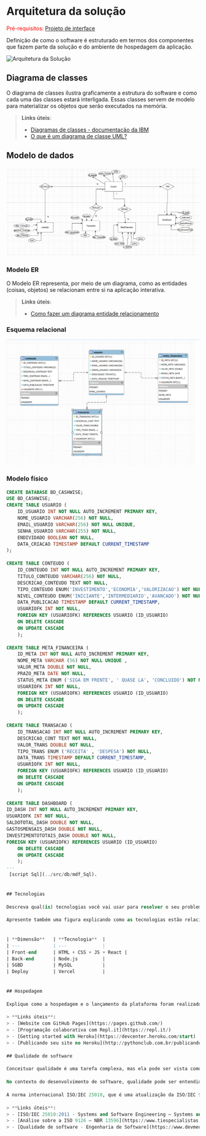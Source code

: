 # Arquitetura da solução

<span style="color:red">Pré-requisitos: <a href="04-Projeto-interface.md"> Projeto de interface</a></span>

Definição de como o software é estruturado em termos dos componentes que fazem parte da solução e do ambiente de hospedagem da aplicação.

![Arquitetura da Solução](images/arquitetura.png)

## Diagrama de classes

O diagrama de classes ilustra graficamente a estrutura do software e como cada uma das classes estará interligada. Essas classes servem de modelo para materializar os objetos que serão executados na memória.

> **Links úteis**:
> - [Diagramas de classes - documentação da IBM](https://www.ibm.com/docs/pt-br/rational-soft-arch/9.7.0?topic=diagrams-class)
> - [O que é um diagrama de classe UML?](https://www.lucidchart.com/pages/pt/o-que-e-diagrama-de-classe-uml)

##  Modelo de dados

![diagramaDer](images/Banco/DER.png)

### Modelo ER

O Modelo ER representa, por meio de um diagrama, como as entidades (coisas, objetos) se relacionam entre si na aplicação interativa.

> **Links úteis**:
> - [Como fazer um diagrama entidade relacionamento](https://www.lucidchart.com/pages/pt/como-fazer-um-diagrama-entidade-relacionamento)

### Esquema relacional

![ER](images/Banco/ER.png)

### Modelo físico
```sql
CREATE DATABASE BD_CASHWISE;
USE BD_CASHWISE;
CREATE TABLE USUARIO (
    ID_USUARIO INT NOT NULL AUTO_INCREMENT PRIMARY KEY,
    NOME_USUARIO VARCHAR(256) NOT NULL,
    EMAIL_USUARIO VARCHAR(256) NOT NULL UNIQUE,
    SENHA_USUARIO VARCHAR(255) NOT NULL,
    ENDIVIDADO BOOLEAN NOT NULL,
    DATA_CRIACAO TIMESTAMP DEFAULT CURRENT_TIMESTAMP
);

CREATE TABLE CONTEUDO (
    ID_CONTEUDO INT NOT NULL AUTO_INCREMENT PRIMARY KEY,
    TITULO_CONTEUDO VARCHAR(256) NOT NULL,
    DESCRICAO_CONTEUDO TEXT NOT NULL,
    TIPO_CONTEUDO ENUM('INVESTIMENTO','ECONOMIA','VALORIZACAO') NOT NULL,
    NIVEL_CONTEUDO ENUM('INICIANTE','INTERMEDIARIO','AVANCADO') NOT NULL,
    DATA_PUBLICACAO TIMESTAMP DEFAULT CURRENT_TIMESTAMP,
    USUARIOFK INT NOT NULL,
    FOREIGN KEY (USUARIOFK) REFERENCES USUARIO (ID_USUARIO)
    ON DELETE CASCADE 
    ON UPDATE CASCADE
    );

CREATE TABLE META_FINANCEIRA (
	ID_META INT NOT NULL AUTO_INCREMENT PRIMARY KEY,
    NOME_META VARCHAR (56) NOT NULL UNIQUE ,
    VALOR_META DOUBLE NOT NULL,
    PRAZO_META DATE NOT NULL,
    STATUS_META ENUM ('SIGA EM FRENTE', ' QUASE LA', 'CONCLUIDO') NOT NULL,
    USUARIOFK INT NOT NULL,
    FOREIGN KEY (USUARIOFK) REFERENCES USUARIO (ID_USUARIO)
    ON DELETE CASCADE 
    ON UPDATE CASCADE
    );

CREATE TABLE TRANSACAO (
	ID_TRANSACAO INT NOT NULL AUTO_INCREMENT PRIMARY KEY,
    DESCRICAO_CONT TEXT NOT NULL,
    VALOR_TRANS DOUBLE NOT NULL,
    TIPO_TRANS ENUM ('RECEITA' , 'DESPESA') NOT NULL,
    DATA_TRANS TIMESTAMP DEFAULT CURRENT_TIMESTAMP,
    USUARIOFK INT NOT NULL,
    FOREIGN KEY (USUARIOFK) REFERENCES USUARIO (ID_USUARIO)
    ON DELETE CASCADE
    ON UPDATE CASCADE
    );
    
CREATE TABLE DASHBOARD (
ID_DASH INT NOT NULL AUTO_INCREMENT PRIMARY KEY,
USUARIOFK INT NOT NULL,
SALDOTOTAL_DASH DOUBLE NOT NULL, 
GASTOSMENSAIS_DASH DOUBLE NOT NULL,
INVESTIMENTOTOTAIS_DASH DOUBLE NOT NULL, 
FOREIGN KEY (USUARIOFK) REFERENCES USUARIO (ID_USUARIO)
    ON DELETE CASCADE
    ON UPDATE CASCADE
    );
---
 [script Sql](../src/db/mdf_Sql).


## Tecnologias

Descreva qual(is) tecnologias você vai usar para resolver o seu problema, ou seja, implementar a sua solução. Liste todas as tecnologias envolvidas, linguagens a serem utilizadas, serviços web, frameworks, bibliotecas, IDEs de desenvolvimento, e ferramentas.

Apresente também uma figura explicando como as tecnologias estão relacionadas ou como uma interação do usuário com o sistema vai ser conduzida, por onde ela passa até retornar uma resposta ao usuário.


| **Dimensão**   | **Tecnologia**  |
| ---            | ---             |
| Front-end      | HTML + CSS + JS + React |
| Back-end       | Node.js         |
| SGBD           | MySQL           |
| Deploy         | Vercel          |


## Hospedagem

Explique como a hospedagem e o lançamento da plataforma foram realizados.

> **Links úteis**:
> - [Website com GitHub Pages](https://pages.github.com/)
> - [Programação colaborativa com Repl.it](https://repl.it/)
> - [Getting started with Heroku](https://devcenter.heroku.com/start)
> - [Publicando seu site no Heroku](http://pythonclub.com.br/publicando-seu-hello-world-no-heroku.html)

## Qualidade de software

Conceituar qualidade é uma tarefa complexa, mas ela pode ser vista como um método gerencial que, por meio de procedimentos disseminados por toda a organização, busca garantir um produto final que satisfaça às expectativas dos stakeholders.

No contexto do desenvolvimento de software, qualidade pode ser entendida como um conjunto de características a serem atendidas, de modo que o produto de software atenda às necessidades de seus usuários. Entretanto, esse nível de satisfação nem sempre é alcançado de forma espontânea, devendo ser continuamente construído. Assim, a qualidade do produto depende fortemente do seu respectivo processo de desenvolvimento.

A norma internacional ISO/IEC 25010, que é uma atualização da ISO/IEC 9126, define oito características e 30 subcaracterísticas de qualidade para produtos de software. Com base nessas características e nas respectivas subcaracterísticas, identifique as subcaracterísticas que sua equipe utilizará como base para nortear o desenvolvimento do projeto de software, considerando alguns aspectos simples de qualidade. Justifique as subcaracterísticas escolhidas pelo time e elenque as métricas que permitirão à equipe avaliar os objetos de interesse.

> **Links úteis**:
> - [ISO/IEC 25010:2011 - Systems and Software Engineering — Systems and Software Quality Requirements and Evaluation (SQuaRE) — System and Software Quality Models](https://www.iso.org/standard/35733.html/)
> - [Análise sobre a ISO 9126 – NBR 13596](https://www.tiespecialistas.com.br/analise-sobre-iso-9126-nbr-13596/)
> - [Qualidade de software - Engenharia de Software](https://www.devmedia.com.br/qualidade-de-software-engenharia-de-software-29/18209)
